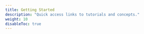 ```yaml
---
title: Getting Started
description: "Quick access links to tutorials and concepts."
weight: 10
disableToc: true
---
```

